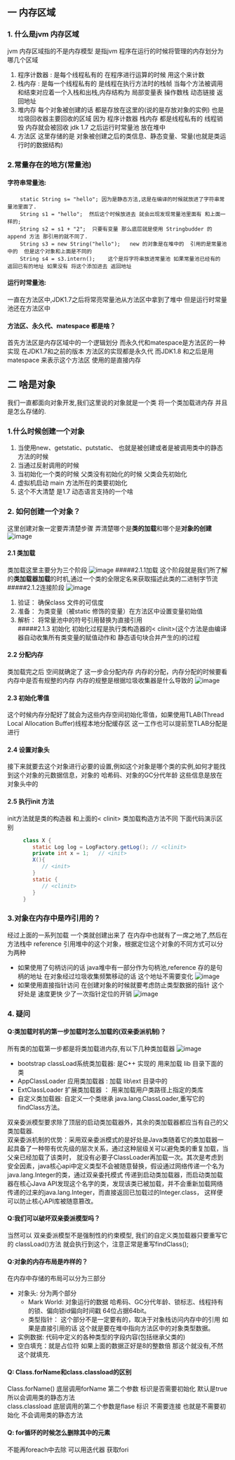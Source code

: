 ## 一 内存区域
### 1. 什么是jvm 内存区域
   jvm 内存区域指的不是内存模型 是指jvm 程序在运行的时候将管理的内存划分为哪几个区域
   1. 程序计数器 :  是每个线程私有的 在程序进行运算的时候 用这个来计数
   2. 栈内存  : 是每一个线程私有的 是线程在执行方法时的栈帧  当每个方法被调用和结束对应着一个入栈和出栈,内存结构为
                  局部变量表
                  操作数栈
                  动态链接
                  返回地址 
   3. 堆内存  每个对象被创建的话 都是存放在这里的(说的是存放对象的实例) 也是垃圾回收器主要回收的区域  因为 程序计数器 栈内存 都是线程私有的 线程销毁 内存就会被回收
                       jdk 1.7 之后运行时常量池 放在堆中 
   4. 方法区 这里存储的是 对象被创建之后的类信息、静态变量、常量(也就是类运行时的数据结构)
### 2.常量存在的地方(常量池)
#### 字符串常量池: 
        static String s= "hello"; 因为是静态方法,这是在编译的时候就放进了字符串常量池里面了.
        String s1 = "hello";  然后这个时候放进去 就会出现发现常量池里面有 和上面一样的;
        String s2 = s1 + "2";  只要有变量 那么底层就是使用 Stringbudder 的append 方法 那引用的就不同了.
        String s3 = new String("hello");   new 的对象是在堆中的  引用的是常量池中的  但是这个对象和上面是不同的
        String s4 = s3.intern();    这个是将字符串放进常量池 如果常量池已经有的 返回已有的地址 如果没有 将这个添加进去 返回地址 
#### 运行时常量池:
   一直在方法区中,JDK1.7之后将常亮常量池从方法区中拿到了堆中 但是运行时常量池还在方法区中
   
#### 方法区、永久代、matespace 都是啥？
   首先方法区是内存区域中的一个逻辑划分 而永久代和matespace是方法区的一种实现 在JDK1.7和之前的版本 方法区的实现都是永久代
   而JDK1.8 和之后是用matespace 来表示这个方法区 使用的是直接内存

## 二 啥是对象
   我们一直都面向对象开发,我们这里说的对象就是一个类 将一个类加载进内存 并且是怎么存储的.
   
### 1.什么时候创建一个对象
   1. 当使用new、getstatic、putstatic、 也就是被创建或者是被调用类中的静态方法的时候
   2. 当通过反射调用的时候
   3. 当初始化一个类的时候 父类没有初始化的时候 父类会先初始化
   4. 虚拟机启动 main 方法所在的类要初始化
   5. 这个不大清楚 是1.7 动态语言支持的一个啥

### 2. 如何创建一个对象？
   这里创建对象一定要弄清楚步骤 弄清楚哪个是**类的加载**和哪个是**对象的创建**
   ![image](image/java创建对象.png)
#### 2.1 类加载
   类加载这里主要分为三个阶段
   ![image](image/类加载过程.png)
#####2.1.1加载 
   这个阶段就是我们所了解的**类加载器加载**的时机,通过一个类的全限定名来获取描述此类的二进制字节流
#####2.1.2连接阶段 
   ![image](image/加载对象之链接阶段.png)
   1. 验证： 确保class 文件的可信度
   2. 准备： 为类变量（被static 修饰的变量）在方法区中设置变量初始值
   3. 解析： 将常量池中的符号引用替换为直接引用  
#####2.1.3  初始化
   初始化过程是执行类构造器的< clinit>(这个方法是由编译器自动收集所有类变量的赋值动作和
   静态语句块合并产生的)的过程
#### 2.2 分配内存
   类加载完之后 空间就确定了 这一步会分配内存 内存的分配，内存分配的时候要看内存中是否有规整的内存 内存的规整是根据垃圾收集器是什么导致的
   ![image](image/内存分配两种情况.png)
#### 2.3 初始化零值
   这个时候内存分配好了就会为这些内存空间初始化零值，如果使用TLAB(Thread Local Allocation Buffer)线程本地分配缓存区 这一工作也可以提前至TLAB分配是进行
#### 2.4 设置对象头
   接下来就要去这个对象进行必要的设置,例如这个对象是哪个类的实例,如何才能找到这个对象的元数据信息，对象的
   哈希码、对象的GC分代年龄 这些信息是放在对象头中的
#### 2.5 执行init 方法
   init方法就是类的构造器 和上面的< clinit> 类加载构造方法不同 下面代码演示区别
   ````java
        class X {
           static Log log = LogFactory.getLog(); // <clinit>
           private int x = 1;   // <init>
           X(){
              // <init>
           }
           static {
              // <clinit>
           }
        }
````

### 3.对象在内存中是咋引用的？
   经过上面的一系列加载 一个类就创建出来了 在内存中也就有了一席之地了,然后在方法栈中 reference 引用堆中的这个对象，根据定位这个对象的不同方式可以分为两种
   * 如果使用了句柄访问的话 java堆中有一部分作为句柄池,reference 存的是句柄的地址 在对象经过垃圾收集频繁移动的话 这个地址不需要变化
   ![image](image/对象的句柄引用.png)
   * 如果使用直接指针访问 在创建对象的时候就要考虑防止类型数据的指针  这个好处是 速度更快 少了一次指针定位的开销 
   ![image](image/对象的直接引用.png)
   
### 4. 疑问
#### Q:类加载时机的第一步加载时怎么加载的(双亲委派机制)？
   所有类的加载第一步都是将类加载进内存,有以下几种类加载器
   ![image](image/双亲委派模型.png)
   * bootstrap classLoad系统类加载器: 是C++ 实现的 用来加载 lib 目录下面的类
   * AppClassLoader  应用类加载器 : 加载 lib\ext 目录中的 
   * ExtClassLoader  扩展类加载器 ： 用来加载用户类路径上指定的类库
   * 自定义类加载器: 自定义一个类继承 java.lang.ClassLoader,重写它的findClass方法。
   
   双亲委派模型要求除了顶层的启动类加载器外，其余的类加载器都应当有自己的父类加载器.  
   双亲委派机制的优势：采用双亲委派模式的是好处是Java类随着它的类加载器一起具备了一种带有优先级的层次关系，通过这种层级关可以避免类的重复加载，当父亲已经加载了该类时，
          就没有必要子ClassLoader再加载一次。其次是考虑到安全因素，java核心api中定义类型不会被随意替换，假设通过网络传递一个名为java.lang.Integer的类，通过双亲委托模式
          传递到启动类加载器，而启动类加载器在核心Java API发现这个名字的类，发现该类已被加载，并不会重新加载网络传递的过来的java.lang.Integer，而直接返回已加载过的Integer.class，
          这样便可以防止核心API库被随意篡改。
          
#### Q:我们可以破坏双亲委派模型吗？
   当然可以 双亲委派模型不是强制性的约束模型, 我们的自定义类加载器只要重写它的  classLoad()方法 就会执行到这个，注意正常是重写findClass();
   
#### Q:对象的内存布局是咋样的？
   在内存中存储的布局可以分为三部分
   * 对象头: 分为两个部分
        * Mark World: 对象运行的数据 哈希码、GC分代年龄、锁标志、线程持有的锁、偏向锁id偏向时间戳 
        64位占据64bit。
        * 类型指针： 这个部分不是一定要有的，取决于对象栈访问内存中的引用 
        如果是直接引用的话 这个就是要在堆中指向方法区中的对象类型数据。
   * 实例数据: 代码中定义的各种类型的字段内容(包括继承父类的)
   * 空白填充：就是占位符 如果上面的数据正好是8的整数倍 那这个就没有,不然这个就填充.
   
#### Q: Class.forName和class.classload的区别
   Class.forName()  底层调用forName  第二个参数 标识是否需要初始化 默认是true  所以会调用类的静态方法  
   class.classload  底层调用的第二个参数是flase  标识 不需要连接  也就是不需要初始化 不会调用类的静态方法
    


#### Q: for循环的时候怎么删除其中的元素
   不能再foreach中去除  可以用迭代器 获取fori

































